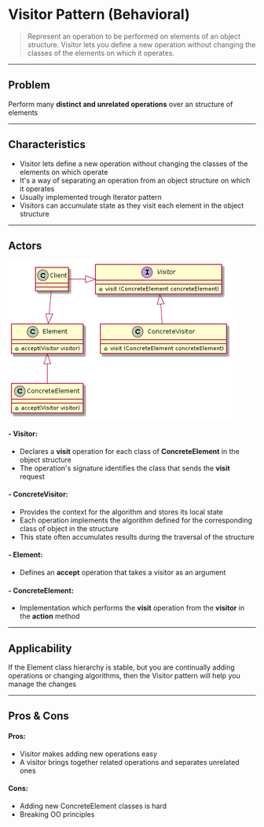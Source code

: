 # Visitor Pattern (Behavioral)

> Represent an operation to be performed on elements of an object structure. 
Visitor lets you define a new operation without changing the classes of the elements on which it 
operates.

---
## Problem

Perform many **distinct and unrelated operations** over an structure of elements 

---
## Characteristics

- Visitor lets define a new operation without changing the classes of the elements on which operate
- It's a way of separating an operation from an object structure on which it operates
- Usually implemented trough Iterator pattern
- Visitors can accumulate state as they visit each element in the object structure

---
## Actors
![Visitor UML](visitorUML.png)

#### - Visitor: 
- Declares a **visit** operation for each class of **ConcreteElement** in the object structure
- The operation's signature identifies the class that sends the **visit** request
#### - ConcreteVisitor:
- Provides the context for the algorithm and stores its local state
- Each operation implements the algorithm defined for the corresponding class of object in the structure
- This state often accumulates results during the traversal of the structure
#### - Element:
- Defines an **accept** operation that takes a visitor as an argument
#### - ConcreteElement:
- Implementation which performs the **visit** operation from the **visitor** in the **action** method
  
---
## Applicability

If the Element class hierarchy is stable, but you are continually adding operations or changing 
algorithms, then the Visitor pattern will help you manage the changes

---
## Pros & Cons

#### Pros:
- Visitor makes adding new operations easy
- A visitor brings together related operations and separates unrelated ones
  
#### Cons:
- Adding new ConcreteElement classes is hard
- Breaking OO principles